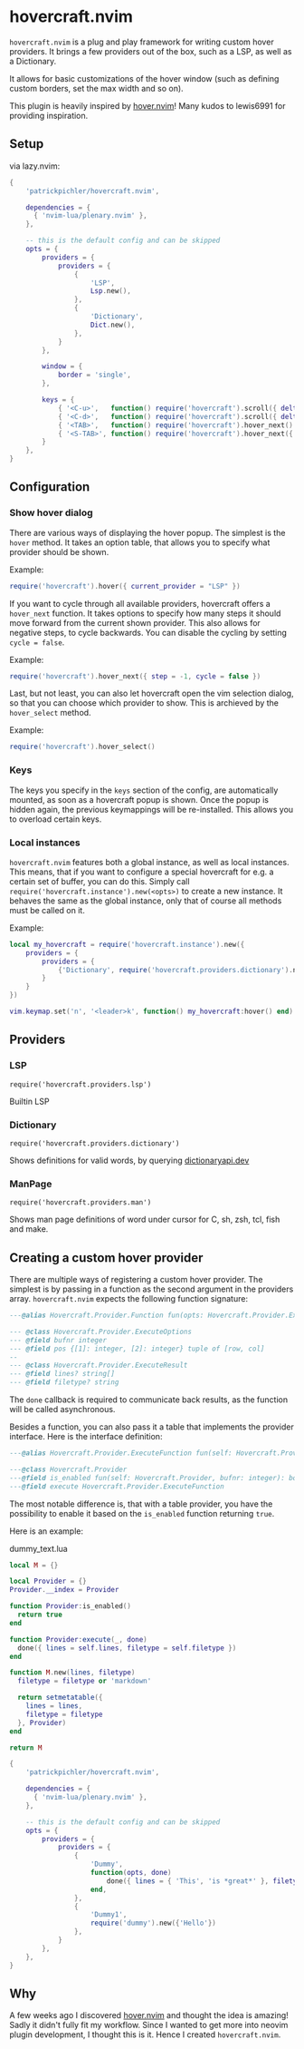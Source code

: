 # hovercraft.nvim

`hovercraft.nvim` is a plug and play framework for writing custom hover providers. It brings a few providers out of the box, such as a LSP, as well as a Dictionary.

It allows for basic customizations of the hover window (such as defining custom borders, set the max width and so on).

This plugin is heavily inspired by [hover.nvim](https://github.com/lewis6991/hover.nvim)! Many kudos to lewis6991 for providing inspiration.

## Setup

via lazy.nvim:
```lua
{
    'patrickpichler/hovercraft.nvim',

    dependencies = {
      { 'nvim-lua/plenary.nvim' },
    },

    -- this is the default config and can be skipped
    opts = {
        providers = {
            providers = {
                {
                    'LSP',
                    Lsp.new(),
                },
                {
                    'Dictionary',
                    Dict.new(),
                },
            }
        },

        window = {
            border = 'single',
        },

        keys = {
            { '<C-u>',   function() require('hovercraft').scroll({ delta = -4 }) end },
            { '<C-d>',   function() require('hovercraft').scroll({ delta = 4 }) end },
            { '<TAB>',   function() require('hovercraft').hover_next() end },
            { '<S-TAB>', function() require('hovercraft').hover_next({ step = -1 }) end },
        }
    },
}
```

## Configuration

### Show hover dialog

There are various ways of displaying the hover popup. The simplest is the `hover` method. It takes an option table, that allows you to specify
what provider should be shown.

Example:
```lua
require('hovercraft').hover({ current_provider = "LSP" })
```

If you want to cycle through all available providers, hovercraft offers a `hover_next` function. It takes options to specify how many steps
it should move forward from the current shown provider. This also allows for negative steps, to cycle backwards. You can disable the cycling
by setting `cycle = false`.

Example:
```lua
require('hovercraft').hover_next({ step = -1, cycle = false })
```

Last, but not least, you can also let hovercraft open the vim selection dialog, so that you can choose which provider to show. This is archieved
by the  `hover_select` method.

Example:
```lua
require('hovercraft').hover_select()
```

### Keys

The keys you specify in the `keys` section of the config, are automatically mounted, as soon as a hovercraft popup is shown. Once the popup is
hidden again, the previous keymappings will be re-installed. This allows you to overload certain keys.


### Local instances

`hovercraft.nvim` features both a global instance, as well as local instances. This means, that if you want to configure a special hovercraft
for e.g. a certain set of buffer, you can do this. Simply call `require('hovercraft.instance').new(<opts>)` to create a new instance. It behaves
the same as the global instance, only that of course all methods must be called on it.

Example:
```lua
local my_hovercraft = require('hovercraft.instance').new({
    providers = {
        providers = {
            {'Dictionary', require('hovercraft.providers.dictionary').new()}
        }
    }
})

vim.keymap.set('n', '<leader>k', function() my_hovercraft:hover() end)
```

## Providers

### LSP
`require('hovercraft.providers.lsp')`

Builtin LSP

### Dictionary
`require('hovercraft.providers.dictionary')`

Shows definitions for valid words, by querying [dictionaryapi.dev](https://dictionaryapi.dev)

### ManPage
`require('hovercraft.providers.man')`

Shows man page definitions of word under cursor for C, sh, zsh, tcl, fish and make.

## Creating a custom hover provider

There are multiple ways of registering a custom hover provider. The simplest is by passing in a function as the second argument in the providers array.
`hovercraft.nvim` expects the following function signature:
```lua
---@alias Hovercraft.Provider.Function fun(opts: Hovercraft.Provider.ExecuteOptions, done: fun(result:Hovercraft.Provider.ExecuteResult))

--- @class Hovercraft.Provider.ExecuteOptions
--- @field bufnr integer
--- @field pos {[1]: integer, [2]: integer} tuple of [row, col]
--
--- @class Hovercraft.Provider.ExecuteResult
--- @field lines? string[]
--- @field filetype? string
```

The `done` callback is required to communicate back results, as the function will be called asynchronous.

Besides a function, you can also pass it a table that implements the provider interface. Here is the interface definition:
```lua
---@alias Hovercraft.Provider.ExecuteFunction fun(self: Hovercraft.Provider, opts?: Hovercraft.Provider.ExecuteOptions, done: fun(result: Hovercraft.Provider.ExecuteResult))

---@class Hovercraft.Provider
---@field is_enabled fun(self: Hovercraft.Provider, bufnr: integer): boolean
---@field execute Hovercraft.Provider.ExecuteFunction
```

The most notable difference is, that with a table provider, you have the possibility to enable it based on the `is_enabled` function returning `true`.

Here is an example:

dummy_text.lua
```lua
local M = {}

local Provider = {}
Provider.__index = Provider

function Provider:is_enabled()
  return true
end

function Provider:execute(_, done)
  done({ lines = self.lines, filetype = self.filetype })
end

function M.new(lines, filetype)
  filetype = filetype or 'markdown'

  return setmetatable({
    lines = lines,
    filetype = filetype
  }, Provider)
end

return M
```

```lua
{
    'patrickpichler/hovercraft.nvim',

    dependencies = {
      { 'nvim-lua/plenary.nvim' },
    },

    -- this is the default config and can be skipped
    opts = {
        providers = {
            providers = {
                {
                    'Dummy',
                    function(opts, done)
                        done({ lines = { 'This', 'is *great*' }, filetype = 'markdown' })
                    end,
                },
                {
                    'Dummy1',
                    require('dummy').new({'Hello'})
                },
            }
        },
    },
}
```

## Why

A few weeks ago I discovered [hover.nvim](https://github.com/lewis6991/hover.nvim) and thought the idea is amazing! Sadly it didn't fully fit my workflow.
Since I wanted to get more into neovim plugin development, I thought this is it. Hence I created `hovercraft.nvim`.
